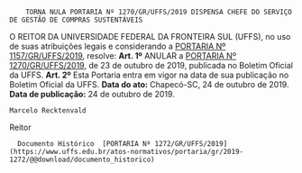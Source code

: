         TORNA NULA PORTARIA Nº 1270/GR/UFFS/2019 DISPENSA CHEFE DO SERVIÇO DE GESTÃO DE COMPRAS SUSTENTÁVEIS  

 O REITOR DA UNIVERSIDADE FEDERAL DA FRONTEIRA SUL (UFFS), no uso de suas atribuições legais e considerando a [PORTARIA Nº 1157/GR/UFFS/2019](https://www.uffs.edu.br/atos-normativos/portaria/gr/2019-1157), resolve:   **Art. 1º**  ANULAR a [PORTARIA Nº 1270/GR/UFFS/2019](https://www.uffs.edu.br/atos-normativos/portaria/gr/2019-1270), de 23 de outubro de 2019, publicada no Boletim Oficial da UFFS.   **Art. 2º**  Esta Portaria entra em vigor na data de sua publicação no Boletim Oficial da UFFS.        **Data do ato:** Chapecó-SC, 24 de outubro de 2019.   
 **Data de publicação:**  24 de outubro de 2019. 

    Marcelo Recktenvald   
 Reitor 

      Documento Histórico  [PORTARIA Nº 1272/GR/UFFS/2019](https://www.uffs.edu.br/atos-normativos/portaria/gr/2019-1272/@@download/documento_historico)     
      